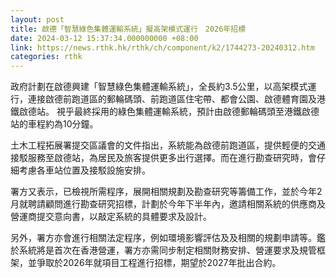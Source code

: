 ```yaml
---
layout: post
title: 啟德「智慧綠色集體運輸系統」擬高架模式運行　2026年招標
date: 2024-03-12 15:37:34.000000000 +08:00
link: https://news.rthk.hk/rthk/ch/component/k2/1744273-20240312.htm
categories: rthk
---
```


政府計劃在啟德興建「智慧綠色集體運輸系統」，全長約3.5公里，以高架模式運行，連接啟德前跑道區的郵輪碼頭、前跑道區住宅帶、都會公園、啟德體育園及港鐵啟德站。 視乎最終採用的綠色集體運輸系統，預計由啟德郵輪碼頭至港鐵啟德站的車程約為10分鐘。

土木工程拓展署提交區議會的文件指出，系統能為啟德前跑道區，提供輕便的交通接駁服務至啟德站，為居民及旅客提供更多出行選擇。而在進行勘查研究時，會仔細考慮各車站位置及接駁設施安排。

署方又表示，已檢視所需程序，展開相關規劃及勘查研究等籌備工作，並於今年2月就聘請顧問進行勘查研究招標，計劃於今年下半年內，邀請相關系統的供應商及營運商提交意向書，以敲定系統的具體要求及設計。

另外，署方亦會進行相關法定程序，例如環境影響評估及及相關的規劃申請等。鑑於系統將是首次在香港營運，署方亦需同步制定相關財務安排、營運要求及規管框架，並爭取於2026年就項目工程進行招標，期望於2027年批出合約。

